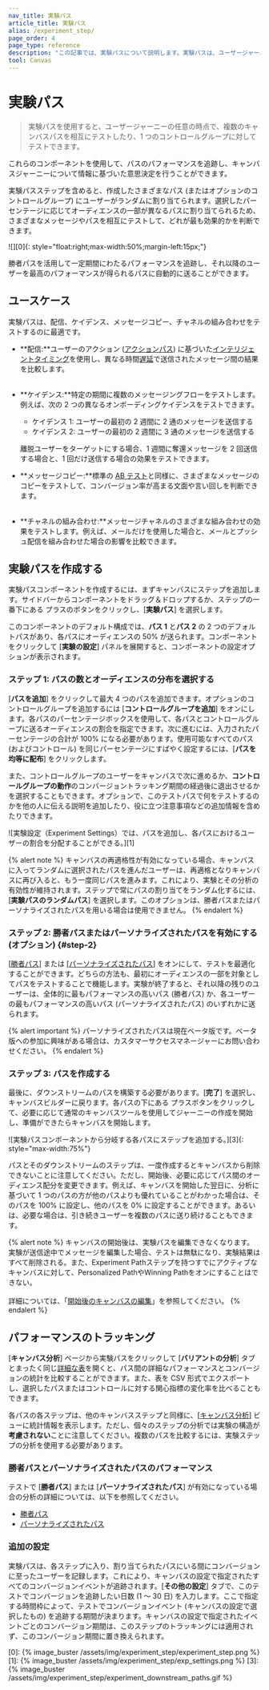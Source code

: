 ```yaml
---
nav_title: 実験パス 
article_title: 実験パス 
alias: /experiment_step/
page_order: 4
page_type: reference
description: "この記事では、実験パスについて説明します。実験パスは、ユーザージャーニーの任意の時点で、複数のキャンバスパスを相互にテストしたり、1 つのコントロールグループに対してテストしたりできるコンポーネントです。"
tool: Canvas
---
```


# 実験パス

> 実験パスを使用すると、ユーザージャーニーの任意の時点で、複数のキャンバスパスを相互にテストしたり、1 つのコントロールグループに対してテストできます。 

これらのコンポーネントを使用して、パスのパフォーマンスを追跡し、キャンバスジャーニーについて情報に基づいた意思決定を行うことができます。

実験パスステップを含めると、作成したさまざまなパス (またはオプションのコントロールグループ) にユーザーがランダムに割り当てられます。選択したパーセンテージに応じてオーディエンスの一部が異なるパスに割り当てられるため、さまざまなメッセージやパスを相互にテストして、どれが最も効果的かを判断できます。

![][0]{: style="float:right;max-width:50%;margin-left:15px;"}

勝者パスを活用して一定期間にわたるパフォーマンスを追跡し、それ以降のユーザーを最高のパフォーマンスが得られるパスに自動的に送ることができます。

## ユースケース

実験パスは、配信、ケイデンス、メッセージコピー、チャネルの組み合わせをテストするのに最適です。

- **配信:**ユーザーのアクション ([アクションパス]({{site.baseurl}}/user_guide/engagement_tools/canvas/canvas_components/action_paths/)) に基づいた[インテリジェントタイミング]({{site.baseurl}}/user_guide/brazeai/intelligence/intelligent_timing/#canvas)を使用し、異なる時間[遅延]({{site.baseurl}}/user_guide/engagement_tools/canvas/canvas_components/delay_step/)で送信されたメッセージ間の結果を比較します。<br><br>
- **ケイデンス:**特定の期間に複数のメッセージングフローをテストします。例えば、次の 2 つの異なるオンボーディングケイデンスをテストできます。
    - ケイデンス 1: ユーザーの最初の 2 週間に 2 通のメッセージを送信する
    - ケイデンス 2: ユーザーの最初の 2 週間に 3 通のメッセージを送信する
    
    離脱ユーザーをターゲットにする場合、1 週間に奪還メッセージを 2 回送信する場合と、1 回だけ送信する場合の効果をテストできます。
- **メッセージコピー:**標準の [AB テスト]({{site.baseurl}}/user_guide/engagement_tools/testing/multivariant_testing/)と同様に、さまざまなメッセージのコピーをテストして、コンバージョン率が高まる文面や言い回しを判断できます。<br><br>
- **チャネルの組み合わせ:**メッセージチャネルのさまざまな組み合わせの効果をテストします。例えば、メールだけを使用した場合と、メールとプッシュ配信を組み合わせた場合の影響を比較できます。

## 実験パスを作成する

実験パスコンポーネントを作成するには、まずキャンバスにステップを追加します。サイドバーからコンポーネントをドラッグ＆ドロップするか、ステップの一番下にある <i class="fas fa-plus-circle"></i> プラスのボタンをクリックし、\[**実験パス**] を選択します。 

このコンポーネントのデフォルト構成では、**パス 1** と**パス 2** の 2 つのデフォルトパスがあり、各パスにオーディエンスの 50% が送られます。コンポーネントをクリックして \[**実験の設定**] パネルを展開すると、コンポーネントの設定オプションが表示されます。

### ステップ 1: パスの数とオーディエンスの分布を選択する

\[**パスを追加**] をクリックして最大 4 つのパスを追加できます。オプションのコントロールグループを追加するには \[**コントロールグループを追加**] をオンにします。各パスのパーセンテージボックスを使用して、各パスとコントロールグループに送るオーディエンスの割合を指定できます。次に進むには、入力されたパーセンテージの合計が 100% になる必要があります。使用可能なすべてのパス (およびコントロール) を同じパーセンテージにすばやく設定するには、\[**パスを均等に配布**] をクリックします。

また、コントロールグループのユーザーをキャンバスで次に進めるか、**コントロールグループの動作**のコンバージョントラッキング期間の経過後に退出させるかを選択することもできます。オプションで、このテストパスで何をテストするのかを他の人に伝える説明を追加したり、役に立つ注意事項などの追加情報を含めたりできます。

![実験設定（Experiment Settings）では、パスを追加し、各パスにおけるユーザーの割合を分配することができる。][1]

{% alert note %}
キャンバスの再適格性が有効になっている場合、キャンバスに入ってランダムに選択されたパスを進んだユーザーは、再適格となりキャンバスに再び入ると、もう一度同じパスを進みます。これにより、実験とその分析の有効性が維持されます。ステップで常にパスの割り当てをランダム化するには、\[**実験パスのランダムパス**] を選択します。このオプションは、勝者パスまたはパーソナライズされたパスを用いる場合は使用できません。
{% endalert %}

### ステップ 2: 勝者パスまたはパーソナライズされたパスを有効にする (オプション) {#step-2}

\[[勝者パス][WP]] または \[[パーソナライズされたパス][PP]] をオンにして、テストを最適化することができます。どちらの方法も、最初にオーディエンスの一部を対象としてパスをテストすることで機能します。実験が終了すると、それ以降の残りのユーザーは、全体的に最もパフォーマンスの高いパス (勝者パス) か、各ユーザーの最もパフォーマンスの高いパス (パーソナライズされたパス) のいずれかに送られます。

{% alert important %}
パーソナライズされたパスは現在ベータ版です。ベータ版への参加に興味がある場合は、カスタマーサクセスマネージャーにお問い合わせください。
{% endalert %}

### ステップ 3: パスを作成する

最後に、ダウンストリームのパスを構築する必要があります。\[**完了**] を選択し、キャンバスビルダーに戻ります。各パスの下にある <i class="fas fa-plus-circle"></i> プラスボタンをクリックして、必要に応じて通常のキャンバスツールを使用してジャーニーの作成を開始し、準備ができたらキャンバスを開始します。

![実験パスコンポーネントから分岐する各パスにステップを追加する。][3]{: style="max-width:75%"}

パスとそのダウンストリームのステップは、一度作成するとキャンバスから削除できないことに注意してください。ただし、開始後、必要に応じてパス間のオーディエンス配分を変更できます。例えば、キャンバスを開始した翌日に、分析に基づいて 1 つのパスの方が他のパスよりも優れていることがわかった場合は、そのパスを 100% に設定し、他のパスを 0% に設定することができます。あるいは、必要な場合は、引き続きユーザーを複数のパスに送り続けることもできます。

{% alert note %}
キャンバスの開始後は、実験パスを編集できなくなります。実験が送信途中でメッセージを編集した場合、テストは無駄になり、実験結果はすべて削除される。また、Experiment Pathステップを持つすでにアクティブなキャンバスに対して、Personalized PathやWinning Pathをオンにすることはできない。<br><br> 詳細については、「[開始後のキャンバスの編集]({{site.baseurl}}/user_guide/engagement_tools/canvas/managing_canvases/change_your_canvas_after_launch/)」を参照してください。
{% endalert %}

## パフォーマンスのトラッキング

\[**キャンバス分析**] ページから実験パスをクリックして \[**バリアントの分析**] タブとまったく同じ[詳細な表]({{site.baseurl}}/user_guide/engagement_tools/canvas/get_started/measuring_and_testing_with_canvas_analytics/#performance-breakdown-by-variant)を開くと、パス間の詳細なパフォーマンスとコンバージョンの統計を比較することができます。また、表を CSV 形式でエクスポートし、選択したパスまたはコントロールに対する関心指標の変化率を比べることもできます。

各パスの各ステップは、他のキャンバスステップと同様に、\[[キャンバス分析]({{site.baseurl}}/user_guide/engagement_tools/canvas/get_started/measuring_and_testing_with_canvas_analytics/)] ビューに統計情報を表示します。ただし、個々のステップの分析では実験の構造が**考慮されない**ことに注意してください。複数のパスを比較するには、実験ステップの分析を使用する必要があります。

### 勝者パスとパーソナライズされたパスのパフォーマンス

テストで \[**勝者パス**] または \[**パーソナライズされたパス**] が有効になっている場合の分析の詳細については、以下を参照してください。

- [勝者パス][WP_analytics]
- [パーソナライズされたパス][PP_analytics]

### 追加の設定

実験パスは、各ステップに入り、割り当てられたパスにいる間にコンバージョンに至ったユーザーを記録します。これにより、キャンバスの設定で指定されたすべてのコンバージョンイベントが追跡されます。\[**その他の設定**] タブで、このテストでコンバージョンを追跡したい日数 (1 ～ 30 日) を入力します。ここで指定する時間枠によって、テストでコンバージョンイベント (キャンバスの設定で選択したもの) を追跡する期間が決まります。キャンバスの設定で指定されたイベントごとのコンバージョン期間は、このステップのトラッキングには適用されず、このコンバージョン期間に置き換えられます。


[0]: {% image_buster /assets/img/experiment_step/experiment_step.png %}
[1]: {% image_buster /assets/img/experiment_step/exp_settings.png %}
[3]: {% image_buster /assets/img/experiment_step/experiment_downstream_paths.gif %}

[WP]: {{site.baseurl}}/user_guide/engagement_tools/canvas/canvas_components/experiment_step/winning_path
[WP_analytics]: {{site.baseurl}}/user_guide/engagement_tools/canvas/canvas_components/experiment_step/winning_path/#analytics
[PP]: {{site.baseurl}}/user_guide/engagement_tools/canvas/canvas_components/experiment_step/personalized_paths
[PP_analytics]: {{site.baseurl}}/user_guide/engagement_tools/canvas/canvas_components/experiment_step/personalized_paths/#analytics
